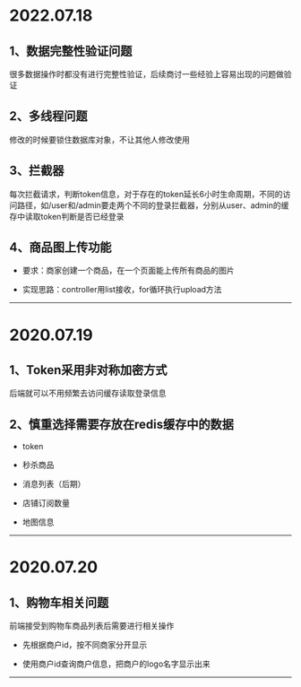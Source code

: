 # 2022.07.18

## 1、数据完整性验证问题

很多数据操作时都没有进行完整性验证，后续商讨一些经验上容易出现的问题做验证

## 2、多线程问题

修改的时候要锁住数据库对象，不让其他人修改使用

## 3、拦截器

每次拦截请求，判断token信息，对于存在的token延长6小时生命周期，不同的访问路径，如/user和/admin要走两个不同的登录拦截器，分别从user、admin的缓存中读取token判断是否已经登录

## 4、商品图上传功能

+ 要求：商家创建一个商品，在一个页面能上传所有商品的图片

+ 实现思路：controller用list接收，for循环执行upload方法

--- 

# 2020.07.19

## 1、Token采用非对称加密方式

后端就可以不用频繁去访问缓存读取登录信息

## 2、慎重选择需要存放在redis缓存中的数据

+ token

+ 秒杀商品

+ 消息列表（后期）

+ 店铺订阅数量

+ 地图信息

--- 

# 2020.07.20

## 1、购物车相关问题

前端接受到购物车商品列表后需要进行相关操作

+ 先根据商户id，按不同商家分开显示

+ 使用商户id查询商户信息，把商户的logo名字显示出来

--- 
